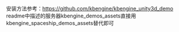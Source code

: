 安装方法参考：https://github.com/kbengine/kbengine_unity3d_demo 
readme中描述的服务器kbengine_demos_assets直接用kbengine_spaceship_demos_assets替代即可
